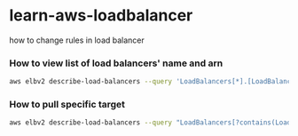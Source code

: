# learn-aws-loadbalancer
how to change rules in load balancer
### How to view list of load balancers' name and arn
```bash
aws elbv2 describe-load-balancers --query 'LoadBalancers[*].[LoadBalancerName, LoadBalancerArn]' --output text
```
### How to pull specific target
```bash
aws elbv2 describe-load-balancers --query "LoadBalancers[?contains(LoadBalancerName, 'k8s-platform-ingress')].LoadBalancerArn"     --output text
```
